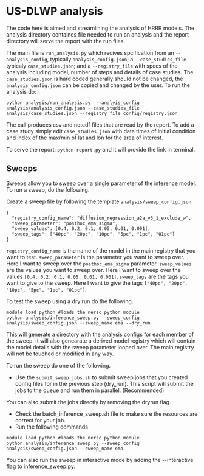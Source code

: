 # US-DLWP analysis 

The code here is aimed and streamlining the analysis of HRRR models. The analysis directory containes file needed to run an analysis and the report directory will serve the report with the run files. 

The main file is `run_analysis.py` which recives spcification from an `--analysis_config`, typically `analysis_config.json`; a `--case_studies_file` typicaly `case_studies.json`; and a `--registry_file` with specs of the analysis including model, number of steps and details of case studies. The `case_studies.json` is hard coded generally should not be changed, the `analysis_config.json` can be copied and changed by the user. 
To run the analysis do:
```
python analysis/run_analysis.py  --analyis_config analysis/analysis_config.json --case_studies_file analysis/case_studies.json --registry_file config/registry.json
```
The call produces csv and netcdf files that are read by the report. To add a case study simply edit `case_studies.json` with date times of initial condition and index of the max/min of lat and lon for the area of interest.

To serve the report: `python report.py` and it will provide the link in terminal.


## Sweeps

Sweeps allow you to sweep over a single parameter of the inference model. To run a sweep, do the following.

Create a sweep file by following the template `analysis/sweep_config.json`. 

```
{
  "registry_config_name": "diffusion_regression_a2a_v3_1_exclude_w",
  "sweep_parameter": "posthoc_ema_sigma",
  "sweep_values": [0.4, 0.2, 0.1, 0.05, 0.01, 0.001],
  "sweep_tags": ["40pc", "20pc", "10pc", "5pc", "1pc", "01pc"]
}
```

`registry_config_name` is the name of the model in the main registry that you want to test. 
`sweep_parameter` is the parameter you want to sweep over. Here I want to sweep over the `posthoc_ema_sigma` parameter.
`sweep_values` are the values you want to sweep over. Here I want to sweep over the values `[0.4, 0.2, 0.1, 0.05, 0.01, 0.001]`.
`sweep_tags` are the tags you want to give to the sweep. Here I want to give the tags `["40pc", "20pc", "10pc", "5pc", "1pc", "01pc"]`.

To test the sweep using a dry run do the following.

```
module load python #loads the nersc python module
python analysis/inference_sweep.py --sweep_config analysis/sweep_config.json --sweep_name ema --dry_run
```

This will generate a directory with the analysis configs for each member of the sweep. It will also genearate a derived model registry which will contain the model details with the sweep parameter looped over. The main registry will not be touched or modified in any way.

To run the sweep do one of the following.

- Use the `submit_sweep_jobs.sh` to submit sweep jobs that you created config files for in the previous step (dry_run). This script will submit the jobs to the queue and run them in parallel. (Recommended)

You can also submit the jobs directly by removing the dryrun flag.

- Check the batch_inference_sweep.sh file to make sure the resources are correct for your job.
- Run the following commands

```
module load python #loads the nersc python module
python analysis/inference_sweep.py --sweep_config analysis/sweep_config.json --sweep_name ema
```

You can also run the sweep in interactive mode by adding the --interactive flag to inference_sweep.py.



